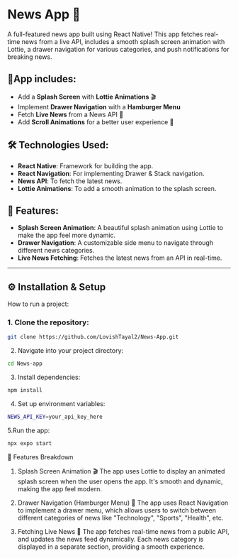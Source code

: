 # News App 🚀

A full-featured news app built using React Native! This app fetches real-time news from a live API, includes a smooth splash screen animation with Lottie, a drawer navigation for various categories, and push notifications for breaking news. 

## 📌App includes:
- Add a **Splash Screen** with **Lottie Animations** 🎬
- Implement **Drawer Navigation** with a **Hamburger Menu** 
- Fetch **Live News** from a News API 📰
- Add **Scroll Animations** for a better user experience 📱

## 🛠 Technologies Used:
- **React Native**: Framework for building the app.
- **React Navigation**: For implementing Drawer & Stack navigation.
- **News API**: To fetch the latest news.
- **Lottie Animations**: To add a smooth animation to the splash screen.

## 🚀 Features:
- **Splash Screen Animation**: A beautiful splash animation using Lottie to make the app feel more dynamic.
- **Drawer Navigation**: A customizable side menu to navigate through different news categories.
- **Live News Fetching**: Fetches the latest news from an API in real-time.

---

## ⚙️ Installation & Setup

How to run a project:

### 1. Clone the repository:

```bash
git clone https://github.com/LovishTayal2/News-App.git
```
2. Navigate into your project directory:
```bash
cd News-app
```
3. Install dependencies:
```bash
npm install
```
4. Set up environment variables:
```bash
NEWS_API_KEY=your_api_key_here
```
5.Run the app:
```bash
npx expo start
```

🧩 Features Breakdown
1. Splash Screen Animation 🎬
The app uses Lottie to display an animated splash screen when the user opens the app. It's smooth and dynamic, making the app feel modern.

2. Drawer Navigation (Hamburger Menu) 🍔
The app uses React Navigation to implement a drawer menu, which allows users to switch between different categories of news like "Technology", "Sports", "Health", etc.

3. Fetching Live News 📰
The app fetches real-time news from a public API, and updates the news feed dynamically. Each news category is displayed in a separate section, providing a smooth experience.


